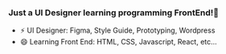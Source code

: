 ### Just a UI Designer learning programming FrontEnd!👋

- ⚡ UI Designer: Figma, Style Guide, Prototyping, Wordpress
- 😄 Learning Front End: HTML, CSS, Javascript, React, etc...
